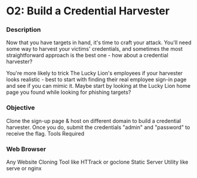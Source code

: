 # O2: Build a Credential Harvester 

### Description
Now that you have targets in hand, it's time to craft your attack. You'll need some way to harvest your victims' credentials, and sometimes the most straightforward approach is the best one - how about a credential harvester?

You're more likely to trick The Lucky Lion's employees if your harvester looks realistic - best to start with finding their real employee sign-in page and see if you can mimic it. Maybe start by looking at the Lucky Lion home page you found while looking for phishing targets?

### Objective
Clone the sign-up page & host on different domain to build a credential harvester. Once you do, submit the credentials "admin" and "password" to receive the flag.
Tools Required

### Web Browser
Any Website Cloning Tool like HTTrack or goclone
Static Server Utility like serve or nginx

